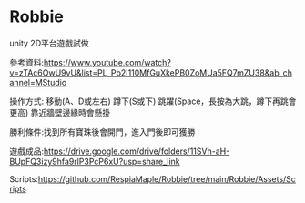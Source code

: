 # Robbie
 
unity 2D平台遊戲試做

參考資料:https://www.youtube.com/watch?v=zTAc6QwU9vU&list=PL_Pb2I110MfGuXkePB0ZoMUa5FQ7mZU38&ab_channel=MStudio

操作方式: 移動(A、D或左右) 蹲下(S或下) 跳躍(Space，長按為大跳，蹲下再跳會更高) 靠近牆壁邊緣時會懸掛

勝利條件:找到所有寶珠後會開門，進入門後即可獲勝

遊戲成品:https://drive.google.com/drive/folders/11SVh-aH-BUpFQ3izy9hfa9rlP3PcP6xU?usp=share_link

Scripts:https://github.com/RespiaMaple/Robbie/tree/main/Robbie/Assets/Scripts

